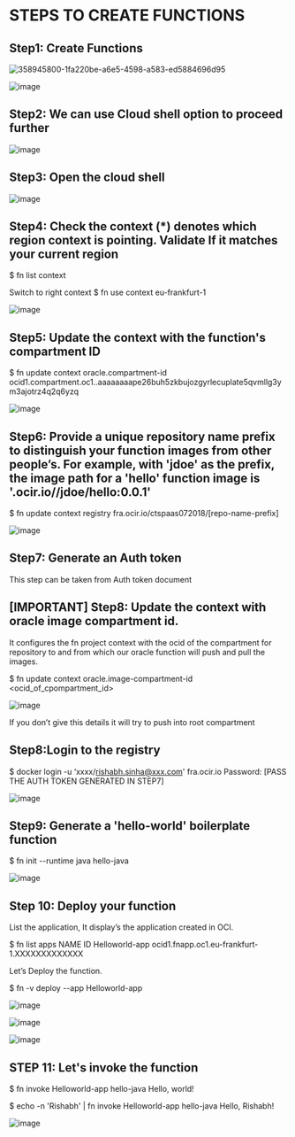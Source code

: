 # STEPS TO CREATE FUNCTIONS

## Step1: Create Functions

![358945800-1fa220be-a6e5-4598-a583-ed5884696d95](https://github.com/user-attachments/assets/5d028958-98d6-44b0-9f46-920669c78d74)


![image](https://github.com/user-attachments/assets/1f70aed6-e0d2-4b9f-99c9-4b104603c070)

## Step2: We can use Cloud shell option to proceed further

![image](https://github.com/user-attachments/assets/8685648d-d39a-4535-9717-fb2cc0fa1390)

## Step3: Open the cloud shell

![image](https://github.com/user-attachments/assets/c801f1f7-8be4-48ca-8d02-b59de2631c7e)

## Step4: Check the context (*) denotes which region context is pointing. Validate If it matches your current region 

$ fn list context

Switch to right context
$ fn use context eu-frankfurt-1


![image](https://github.com/user-attachments/assets/03c29e03-aa05-4b3c-8861-3dc24abab394)


## Step5: Update the context with the function's compartment ID

$ fn update context oracle.compartment-id ocid1.compartment.oc1..aaaaaaaape26buh5zkbujozgyrlecuplate5qvmllg3ym3ajotrz4q2q6yzq

![image](https://github.com/user-attachments/assets/2b53fc2f-6aeb-47bf-beea-ff4898bc6647)
 
## Step6: Provide a unique repository name prefix to distinguish your function images from other people’s. For example, with 'jdoe' as the prefix, the image path for a 'hello' function image is '<region-key>.ocir.io/<tenancy-namespace>/jdoe/hello:0.0.1'

$ fn update context registry fra.ocir.io/ctspaas072018/[repo-name-prefix]

![image](https://github.com/user-attachments/assets/fbcf4882-955f-4f13-8bb5-29a6b33b6191)

## Step7: Generate an Auth token

This step can be taken from Auth token document

## [IMPORTANT] Step8: Update the context with oracle image compartment id.

It configures the fn project context with the ocid of the compartment for repository  to and from which our oracle function will push and pull the images.

$ fn update context oracle.image-compartment-id <ocid_of_cpompartment_id>

![image](https://github.com/user-attachments/assets/12193e8a-8228-4a51-9ab0-696d7a7542e7)

If you don’t give this details it will try to push into root compartment

## Step8:Login to the registry

$ docker login -u ‘xxxx/rishabh.sinha@xxx.com' fra.ocir.io
Password: [PASS THE AUTH TOKEN GENERATED IN STEP7]

![image](https://github.com/user-attachments/assets/a9fccf4e-eb19-4d1a-974e-c84537c2f12e)


## Step9: Generate a 'hello-world' boilerplate function

$ fn init --runtime java hello-java

![image](https://github.com/user-attachments/assets/35d939a0-3954-45db-b6ce-aa2fab5bc628)

## Step 10: Deploy your function

List the application, It display’s the application created in OCI.

$ fn list apps
NAME            ID
Helloworld-app  ocid1.fnapp.oc1.eu-frankfurt-1.XXXXXXXXXXXXX

Let’s Deploy the function.

$ fn -v deploy --app Helloworld-app


![image](https://github.com/user-attachments/assets/c2e973e5-6bc5-40e4-a44b-7eccda9f1533)


![image](https://github.com/user-attachments/assets/9e0490f3-3192-4997-a942-9cfe241c9337)

![image](https://github.com/user-attachments/assets/a42900d0-0a26-4555-a4ec-d4faddb98ba8)

## STEP 11: Let's invoke the function

$ fn invoke Helloworld-app hello-java
Hello, world!

$ echo -n 'Rishabh' | fn invoke Helloworld-app hello-java
Hello, Rishabh!


![image](https://github.com/user-attachments/assets/7d008250-cca9-4c24-b4ab-26c59dff9fb9)


















